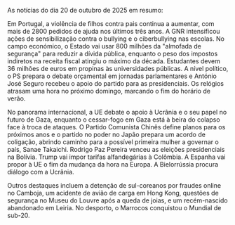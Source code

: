 As notícias do dia 20 de outubro de 2025 em resumo:

Em Portugal, a violência de filhos contra pais continua a aumentar, com mais de 2800 pedidos de ajuda nos últimos três anos. A GNR intensificou ações de sensibilização contra o bullying e o ciberbullying nas escolas. No campo económico, o Estado vai usar 800 milhões da "almofada de segurança" para reduzir a dívida pública, enquanto o peso dos impostos indiretos na receita fiscal atingiu o máximo da década. Estudantes devem 36 milhões de euros em propinas às universidades públicas. A nível político, o PS prepara o debate orçamental em jornadas parlamentares e António José Seguro recebeu o apoio do partido para as presidenciais. Os relógios atrasam uma hora no próximo domingo, marcando o fim do horário de verão.

No panorama internacional, a UE debate o apoio à Ucrânia e o seu papel no futuro de Gaza, enquanto o cessar-fogo em Gaza está à beira do colapso face à troca de ataques. O Partido Comunista Chinês define planos para os próximos anos e o partido no poder no Japão prepara um acordo de coligação, abrindo caminho para a possível primeira mulher a governar o país, Sanae Takaichi. Rodrigo Paz Pereira venceu as eleições presidenciais na Bolívia. Trump vai impor tarifas alfandegárias à Colômbia. A Espanha vai propor à UE o fim da mudança da hora na Europa. A Bielorrússia procura diálogo com a Ucrânia.

Outros destaques incluem a detenção de sul-coreanos por fraudes online no Camboja, um acidente de avião de carga em Hong Kong, questões de segurança no Museu do Louvre após a queda de joias, e um recém-nascido abandonado em Leiria. No desporto, o Marrocos conquistou o Mundial de sub-20.